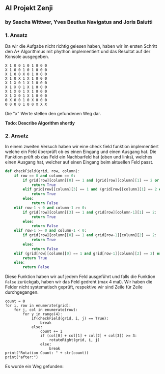 ## AI Projekt Zenji
### by Sascha Wittwer, Yves Beutlus Navigatus and Joris Baiutti

### 1. Ansatz
Da wir die Aufgabe nicht richtig gelesen haben, haben wir im ersten Schritt den A* Algorithmus mit phython implementiert und das Resultat auf der Konsole ausgegeben.
```
X 1 0 0 1 0 1 0 0 0
X 1 0 0 1 0 1 0 0 0
X 1 0 0 X 0 1 0 0 0
X 1 0 X 1 X 1 0 0 0
X 1 X 0 1 X 1 0 0 0
X 1 X 0 1 X 1 0 0 0
X 1 X 0 1 X 1 0 0 0
X 1 X 0 1 X 1 0 0 0
0 X 0 0 1 0 X 0 0 0
0 0 0 0 1 0 0 X X X
```
Die "x" Werte stellen den gefundenen Weg dar.

**Todo: Describe Algorithm shortly**

### 2. Ansatz
In einem zweiten Versuch haben wir eine check field funktion implementiert welche ein Feld überprüft ob es einen Eingang und einen Ausgang hat.
Die Funktion prüft ob das Feld ein Nachbarfeld hat (oben und links), welches einen Ausgang hat, welcher auf einen Eingang beim aktuellen Feld passt.

```Python
def checkField(grid, row, column):
    if row == 0 and column == 0:
        if grid[row][column][0] == 1 and (grid[row][column][1] == 2 or grid[row][column][2] == 2):
            return True
        elif grid[row][column][3] == 1 and (grid[row][column][1] == 2 or grid[row][column][2] == 2):
            return True
        else:
            return False
    elif row-1 < 0 and column-1 >= 0:
        if grid[row][column][3] == 1 and grid[row][column-1][1] == 2:
            return True
        else:
            return False
    elif row-1 >= 0 and column-1 < 0:
        if grid[row][column][0] == 1 and grid[row-1][column][2] == 2:
            return True
        else:
            return False
    elif (grid[row][column][0] == 1 and grid[row-1][column][2] == 2) or (grid[row][column][3] == 1 and grid[row][column-1][1] == 2):
        return True
    else:
        return False
```

Diese Funktion haben wir auf jedem Feld ausgeführt und falls die Funktion ```False``` zurückgab, haben wir das Feld gedreht (max 4 mal).
Wir haben die Felder nicht systematisch geprüft, respektive wir sind Zeile für Zeile durchgegangen.
```
count = 0
for i, row in enumerate(grid):
    for j, col in enumerate(row):
        for y in range(4):
            if(checkField(grid, i, j) == True):
                break
            else:
                count += 1
                if (col[0] + col[1] + col[2] + col[3]) >= 3:
                    rotateRight(grid, i, j)
                else:
                    break
print("Rotation Count: " + str(count))
print("after:")
```
Es wurde ein Weg gefunden:
